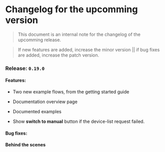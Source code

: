# Changelog for the upcomming version
> This document is an internal note for the changelog of the upcomming release.

> If new features are added, increase the minor version || if bug fixes are added, increase the patch version.


### Release: `0.19.0`

#### Features:
- Two new example flows, from the getting started guide
- Documentation overview page
- Documented examples

- Show **switch to manual** button if the device-list request failed.

#### Bug fixes:

#### Behind the scenes
